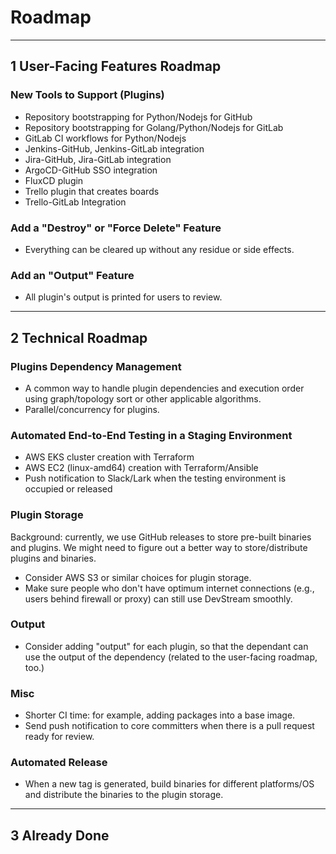 # Roadmap

---

## 1 User-Facing Features Roadmap

### New Tools to Support (Plugins)

- Repository bootstrapping for Python/Nodejs for GitHub
- Repository bootstrapping for Golang/Python/Nodejs for GitLab
- GitLab CI workflows for Python/Nodejs
- Jenkins-GitHub, Jenkins-GitLab integration
- Jira-GitHub, Jira-GitLab integration
- ArgoCD-GitHub SSO integration
- FluxCD plugin
- Trello plugin that creates boards
- Trello-GitLab Integration

### Add a "Destroy" or "Force Delete" Feature

- Everything can be cleared up without any residue or side effects.

### Add an "Output" Feature

- All plugin's output is printed for users to review.

---

## 2 Technical Roadmap

### Plugins Dependency Management

- A common way to handle plugin dependencies and execution order using graph/topology sort or other applicable algorithms.
- Parallel/concurrency for plugins.

### Automated End-to-End Testing in a Staging Environment

- AWS EKS cluster creation with Terraform
- AWS EC2 (linux-amd64) creation with Terraform/Ansible
- Push notification to Slack/Lark when the testing environment is occupied or released

### Plugin Storage

Background: currently, we use GitHub releases to store pre-built binaries and plugins. We might need to figure out a better way to store/distribute plugins and binaries.

- Consider AWS S3 or similar choices for plugin storage.
- Make sure people who don't have optimum internet connections (e.g., users behind firewall or proxy) can still use DevStream smoothly.

### Output

- Consider adding "output" for each plugin, so that the dependant can use the output of the dependency (related to the user-facing roadmap, too.)

### Misc

- Shorter CI time: for example, adding packages into a base image.
- Send push notification to core committers when there is a pull request ready for review.

### Automated Release

- When a new tag is generated, build binaries for different platforms/OS and distribute the binaries to the plugin storage.

---

## 3 Already Done
